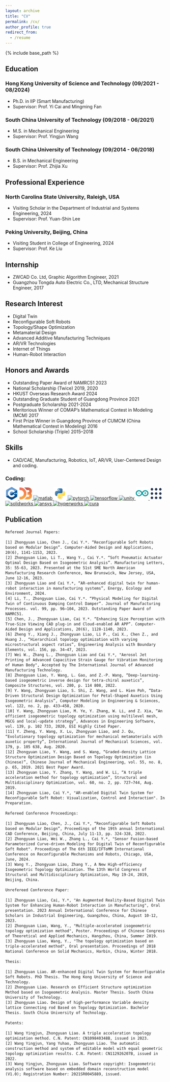 ```yaml
---
layout: archive
title: "CV"
permalink: /cv/
author_profile: true
redirect_from:
  - /resume
---
```


{% include base_path %}


## Education
### Hong Kong University of Science and Technology (09/2021 - 08/2024)
- Ph.D. in IIP (Smart Manufacturing)
- Supervisor: Prof. Yi Cai and Mingming Fan

### South China University of Technology (09/2018 - 06/2021)
- M.S. in Mechanical Engineering
- Supervisor: Prof. Yingjun Wang

### South China University of Technology (09/2014 - 06/2018)
- B.S. in Mechanical Engineering
- Supervisor: Prof. Zhijia Xu

## Professional Experience
### North Carolina State University, Raleigh, USA
- Visiting Scholar in the Department of Industrial and Systems Engineering, 2024
- Supervisor: Prof. Yuan-Shin Lee

### Peking University, Beijing, China
- Visiting Student in College of Engineering, 2024
- Supervisor: Prof. Ke Liu

## Internship
- ZWCAD Co. Ltd, Graphic Algorithm Engineer, 2021
- Guangzhou Tongda Auto Electric Co., LTD, Mechanical Structure Engineer, 2017

## Research Interest
- Digital Twin
- Reconfigurable Soft Robots
- Topology/Shape Optimization
- Metamaterial Design
- Advanced Additive Manufacturing Techniques
- AR/VR Technologies
- Internet of Things
- Human-Robot Interaction

## Honors and Awards
- Outstanding Paper Award of NAMRC51 2023
- National Scholarship (Twice) 2019, 2020
- HKUST Overseas Research Award 2024
- Outstanding Graduate Student of Guangdong Province 2021
- Postgraduate Scholarship 2021-2024
- Meritorious Winner of COMAP’s Mathematical Contest in Modeling (MCM) 2017
- First Prize Winner in Guangdong Province of CUMCM (China Mathematical Contest in Modeling) 2016
- School Scholarship (Triple) 2015–2018

## Skills
- CAD/CAE, Manufacturing, Robotics, IoT, AR/VR, User-Centered Design and coding.

<h3 align="left">Coding:</h3>
<p align="left"> <a href="https://www.w3schools.com/cpp/" target="_blank" rel="noreferrer"> <img src="https://raw.githubusercontent.com/devicons/devicon/master/icons/cplusplus/cplusplus-original.svg" alt="cplusplus" width="40" height="40"/> </a> <a href="https://d3js.org/" target="_blank" rel="noreferrer"> <img src="https://raw.githubusercontent.com/devicons/devicon/master/icons/d3js/d3js-original.svg" alt="d3js" width="40" height="40"/> </a> <a href="https://www.mathworks.com/" target="_blank" rel="noreferrer"> <img src="https://upload.wikimedia.org/wikipedia/commons/2/21/Matlab_Logo.png" alt="matlab" width="40" height="40"/> </a> <a href="https://www.python.org" target="_blank" rel="noreferrer"> <img src="https://raw.githubusercontent.com/devicons/devicon/master/icons/python/python-original.svg" alt="python" width="40" height="40"/> </a> <a href="https://pytorch.org/" target="_blank" rel="noreferrer"> <img src="https://www.vectorlogo.zone/logos/pytorch/pytorch-icon.svg" alt="pytorch" width="40" height="40"/> </a> <a href="https://www.tensorflow.org" target="_blank" rel="noreferrer"> <img src="https://www.vectorlogo.zone/logos/tensorflow/tensorflow-icon.svg" alt="tensorflow" width="40" height="40"/> </a> <a href="https://unity.com/" target="_blank" rel="noreferrer"> <img src="https://www.vectorlogo.zone/logos/unity3d/unity3d-icon.svg" alt="unity" width="40" height="40"/> </a> 
<a href="https://www.arduino.cc/" target="_blank" rel="noreferrer"> 
  <img src="https://raw.githubusercontent.com/devicons/devicon/master/icons/arduino/arduino-original.svg" alt="arduino" width="40" height="40"/> 
</a> <a href="https://www.ros.org/" target="_blank" rel="noreferrer"> 
  <img src="https://raw.githubusercontent.com/devicons/devicon/master/icons/ros/ros-original.svg" alt="ros" width="40" height="40"/> 
</a> 
  <a href="https://www.solidworks.com/" target="_blank" rel="noreferrer"> 
    <img src="https://img.icons8.com/color/452/solidworks.png" alt="solidworks" width="40" height="40"/> 
  </a> 
 <a href="https://www.ansys.com/" target="_blank" rel="noreferrer"> 
    <img src="https://github.com/user-attachments/assets/3dc5f520-b310-4c11-820e-9ec5e131255e" alt="ansys" width="40" height="40"/> 
</a>
  <a href="https://www.altair.com/hyperworks/" target="_blank" rel="noreferrer"> 
    <img src="https://github.com/user-attachments/assets/aa6b309e-a993-4529-83fa-b6d64068fc80" alt="hyperworks" width="40" height="40"/> 
  </a> 
  <a href="https://ultimaker.com/software/ultimaker-cura" target="_blank" rel="noreferrer"> 
    <img src="https://github.com/user-attachments/assets/87e98d4f-8cc3-4bcd-a28c-a937ac0435ef" alt="cura" width="40" height="40"/> 
  </a> 
</p>

## Publication

```
Refereed Journal Papers:

[1] Zhongyuan Liao, Chen J., Cai Y.*. “Reconfigurable Soft Robots based on Modular Design”. Computer-Aided Design and Applications, 20(6), 1141-1153, 2023.
[2] Zhongyuan Liao, Li T., Wang Y., Cai Y.*. “Soft Pneumatic Actuator Optimal Design Based on Isogeometric Analysis”. Manufacturing Letters, 35: 55-63, 2023. Presented at the 51st SME North American Manufacturing Research Conference, New Brunswick, New Jersey, USA, June 12-16, 2023. 
[3] Zhongyuan Liao and Cai Y.*, “AR-enhanced digital twin for human-robot interaction in manufacturing systems”, Energy, Ecology and Environment, 2024.
[4] Li, T., Zhongyuan Liao, Cai Y.*. “Physical Modeling for Digital Twin of Continuous Damping Control Damper”. Journal of Manufacturing Processes. vol. 99, pp. 96–104, 2023. Outstanding Paper Award of NAMRC51.
[5] Chen, J., Zhongyuan Liao, Cai Y.*. “Enhancing Size Perception with True-Size Viewing CAD plug-in and Cloud-enabled AR APP”. Computer-Aided Design and Applications, 20(6), 1128-1140, 2023.
[6] Zheng Y., Xiang J., Zhongyuan Liao, Li P., Cai X., Chen Z., and Huang J., “Hierarchical topology optimization with varying microstructural aspect ratios”, Engineering Analysis with Boundary Elements, vol. 156, pp. 34–47, 2023.
[7] Wei W., Zhang L., Zhongyuan Liao and Cai Y.*, "Aerosol Jet Printing of Advanced Capacitive Strain Gauge for Vibration Monitoring of Human Body", Accepted by The International Journal of Advanced Manufacturing Technology.
[8] Zhongyuan Liao, Y. Wang, L. Gao, and Z.-P. Wang, “Deep-learning-based isogeometric inverse design for tetra-chiral auxetics”, Composite Structures, vol. 280, p. 114 808, 2022.
[9] Y. Wang, Zhongyuan Liao, S. Shi, Z. Wang, and L. Hien Poh, “Data-Driven Structural Design Optimization for Petal-Shaped Auxetics Using Isogeometric Analysis”, Computer Modeling in Engineering & Sciences, vol. 122, no. 2, pp. 433–458, 2020.
[10] Y. Wang, Zhongyuan Liao, M. Ye, Y. Zhang, W. Li, and Z. Xia, “An efficient isogeometric topology optimization using multilevel mesh, MGCG and local-update strategy”, Advances in Engineering Software, vol. 139, p. 102 733, 2020, ESI Highly Cited Paper.
[11] Y. Zheng, Y. Wang, X. Lu, Zhongyuan Liao, and J. Qu, “Evolutionary topology optimization for mechanical metamaterials with auxetic property”, International Journal of Mechanical Sciences, vol. 179, p. 105 638, Aug. 2020.
[12] Zhongyuan Liao, Y. Wang, and S. Wang, “Graded-density Lattice Structure Optimization Design Based on Topology Optimization (in Chinese)”, Chinese Journal of Mechanical Engineering, vol. 55, no. 8, p. 65, 2019. 2021 Best Paper Award.
[13] Zhongyuan Liao, Y. Zhang, Y. Wang, and W. Li, “A triple acceleration method for topology optimization”, Structural and Multidisciplinary Optimization, vol. 60, no. 2, pp. 727–744, Aug. 2019.
[14] Zhongyuan Liao, Cai Y.*, "AR-enabled Digital Twin System for Reconfigurable Soft Robot: Visualization, Control and Interaction". In Preparation.

Refereed Conference Proceedings:

[1] Zhongyuan Liao, Chen, J., Cai Y.*, “Reconfigurable Soft Robots based on Modular Design”, Proceedings of the 19th annual International CAD Conference, Beijing, China, July 11-13, pp. 324-328, 2022.
[2] Zhongyuan Liao, Wei W., Zhang L., Cai Y.*, "Sensor Fusion-based Parameterized Curve-driven Modeling for Digital Twin of Reconfigurable Soft Robot". Proceedings of The 6th IEEE/IFToMM International Conference on Reconfigurable Mechanisms and Robots, Chicago, USA, June, 2024.
[3] Wang Y., Zhongyuan Liao, Zhang Y., A New High-efficiency Isogeometric Topology Optimization. The 13th World Congress of Structural and Multidisciplinary Optimization, May 19-24, 2019, Beijing, China.

Unrefereed Conference Paper:

[1] Zhongyuan Liao, Cai, Y.*, "An Augmented Reality-Based Digital Twin System for Enhancing Human-Robot Interaction in Manufacturing", Oral presentation. 2023 Annual International Conference for Chinese Scholars in Industrial Engineering, Guangzhou, China, August 10-12, 2023.
[2] Zhongyuan Liao, Wang, Y., "Multiple-accelerated isogeometric topology optimization method", Poster. Proceedings of Chinese Congress of Theoretical and Applied Mechanics, Hangzhou, China, Summer 2019.
[3] Zhongyuan Liao, Wang, Y., "The topology optimization based on triple-accelerated method", Oral presentation. Proceedings of 2018 National Conference on Solid Mechanics, Harbin, China, Winter 2018.

Thesis:

[1] Zhongyuan Liao. AR-enhanced Digital Twin System for Reconfigurable Soft Robots. PhD Thesis. The Hong Kong University of Science and Technology.
[2] Zhongyuan Liao. Research on Efficient Structure optimization Method based on Isogeometric Analysis. Master Thesis. South China University of Technology.
[3] Zhongyuan Liao. Design of high-performance Variable density lattice Connecting rod Based on Topology Optimization. Bachelor Thesis. South China University of Technology.

Patents:

[1] Wang Yingjun, Zhongyuan Liao. A triple acceleration topology optimization method. C.N. Patent: CN109840348B, issued in 2023.
[2] Wang Yingjun, Yang Yuhao, Zhongyuan Liao. The automatic construction method and system of editable model with equal geometric topology optimization results. C.N. Patent: CN112926207B, issued in 2022.
[3] Wang Yingjun, Zhongyuan Liao. Software copyright: Isogeometric analysis software based on embedded domain reconstruction model (V1.0); Registration Number: 2021SR0045889, issued.

```
